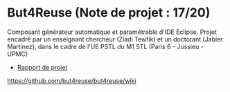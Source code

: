 # But4Reuse (Note de projet : **17/20**)

Composant générateur automatique et paramétrable d'IDE Eclipse.
Projet encadré par un enseignant chercheur (Ziadi Tewfik) et un doctorant (Jabier Martinez), dans le cadre de l'UE PSTL du M1 STL (Paris 6 - Jussieu - UPMC)

* [Rapport de projet]

https://github.com/but4reuse/but4reuse/wiki

[//]: # (links)
   
   [Rapport de projet]: <https://github.com/JulienMrgrd/But4Reuse/blob/master/Rapport%20PSTL%20-%20Lima%20Gorito%20et%20Margarido%20-%20G%C3%A9n%C3%A9ration%20automatique%20d'Eclipse.pdf>
